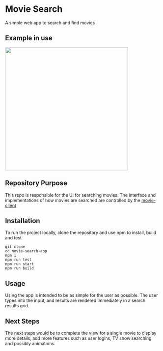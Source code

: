 # Movie Search
A simple web app to search and find movies

## Example in use
<img src="./project/iron-search.png" width="400" />

## Repository Purpose
This repo is responsible for the UI for searching movies. The interface and implementations of how movies are searched are controlled by the [movie-client](https://github.com/danielpadmore/movie-client)

## Installation
To run the project locally, clone the repository and use npm to install, build and test
```
git clone
cd movie-search-app
npm i
npm run test
npm run start
npm run build
```

## Usage
Using the app is intended to be as simple for the user as possible. The user types into the input, and results are rendered immediately in a search results grid.

## Next Steps
The next steps would be to complete the view for a single movie to display more details, add more features such as user logins, TV show searching and possibly animations.
